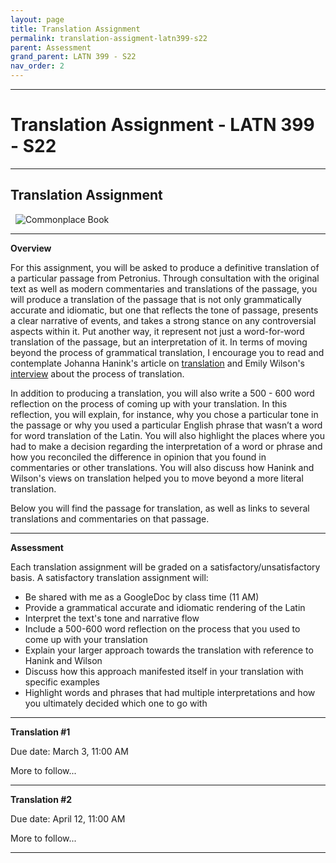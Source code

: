 ```yaml
---
layout: page
title: Translation Assignment
permalink: translation-assigment-latn399-s22
parent: Assessment
grand_parent: LATN 399 - S22
nav_order: 2
---
```

***

# Translation Assignment - LATN 399 - S22

***

## Translation Assignment
&nbsp;
![Commonplace Book](https://foxedquarterly.com/wp-content/uploads/2021/02/Petronius-Satyricon.jpg)

***

**Overview**

For this assignment, you will be asked to produce a definitive translation of a particular passage from Petronius. Through consultation with the original text as well as modern commentaries and translations of the passage, you will produce a translation of the passage that is not only grammatically accurate and idiomatic, but one that reflects the tone of passage, presents a clear narrative of events, and takes a strong stance on any controversial aspects within it. Put another way, it represent not just a word-for-word translation of the passage, but an interpretation of it. In terms of moving beyond the process of grammatical translation, I encourage you to read and contemplate Johanna Hanink's article on [translation](https://eidolon.pub/the-twists-and-turns-of-translation-33f1272dffa8) and Emily Wilson's [interview](http://runcimanaward.org/2018/05/24/an-interview-with-emily-wilson-translator-of-homers-odyssey-part-2/) about the process of translation.

In addition to producing a translation, you will also write a 500 - 600 word reflection on the process of coming up with your translation. In this reflection, you will explain, for instance, why you chose a particular tone in the passage or why you used a particular English phrase that wasn’t a word for word translation of the Latin. You will also highlight the places where you had to make a decision regarding the interpretation of a word or phrase and how you reconciled the difference in opinion that you found in commentaries or other translations. You will also discuss how Hanink and Wilson's views on translation helped you to move beyond a more literal translation.

Below you will find the passage for translation, as well as links to several translations and commentaries on that passage.

***

**Assessment**

Each translation assignment will be graded on a satisfactory/unsatisfactory basis. A satisfactory translation assignment will:

- Be shared with me as a GoogleDoc by class time (11 AM)
- Provide a grammatical accurate and idiomatic rendering of the Latin
- Interpret the text's tone and narrative flow
- Include a 500-600 word reflection on the process that you used to come up with your translation
- Explain your larger approach towards the translation with reference to Hanink and Wilson
- Discuss how this approach manifested itself in your translation with specific examples
- Highlight words and phrases that had multiple interpretations and how you ultimately decided which one to go with

***

**Translation #1**

Due date: March 3, 11:00 AM

More to follow...

***

**Translation #2**

Due date: April 12, 11:00 AM

More to follow...

***
